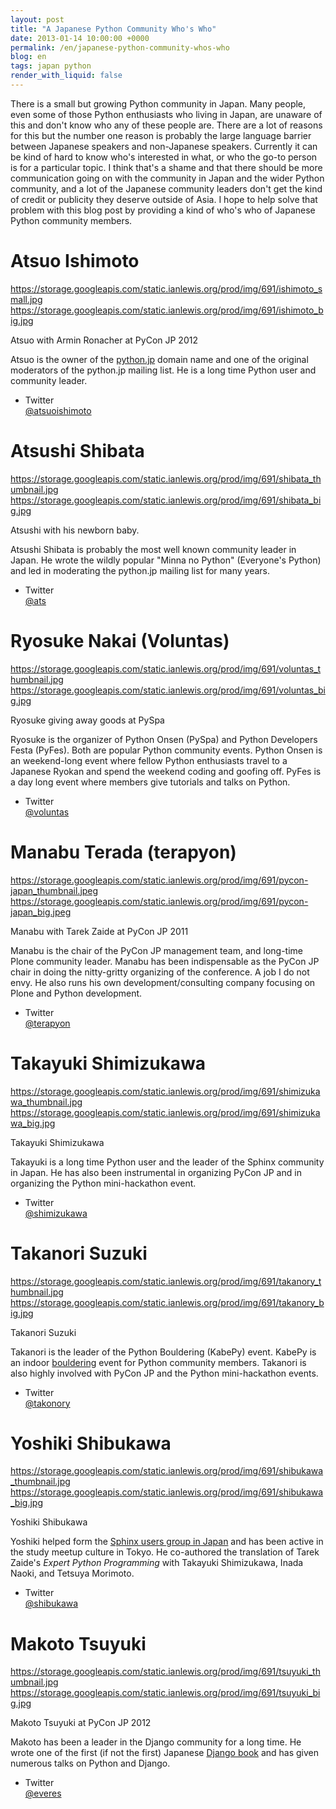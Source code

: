 ```yaml
---
layout: post
title: "A Japanese Python Community Who's Who"
date: 2013-01-14 10:00:00 +0000
permalink: /en/japanese-python-community-whos-who
blog: en
tags: japan python
render_with_liquid: false
---
```


There is a small but growing Python community in Japan. Many people,
even some of those Python enthusiasts who living in Japan, are unaware
of this and don't know who any of these people are. There are a lot of
reasons for this but the number one reason is probably the large
language barrier between Japanese speakers and non-Japanese speakers.
Currently it can be kind of hard to know who's interested in what, or
who the go-to person is for a particular topic. I think that's a shame
and that there should be more communication going on with the community
in Japan and the wider Python community, and a lot of the Japanese
community leaders don't get the kind of credit or publicity they deserve
outside of Asia. I hope to help solve that problem with this blog post
by providing a kind of who's who of Japanese Python community members.

# Atsuo Ishimoto

<div class="lightbox" data-align="left" alt="Atsuo with Armin Ronacher at PyCon JP 2012">

<https://storage.googleapis.com/static.ianlewis.org/prod/img/691/ishimoto_small.jpg>
<https://storage.googleapis.com/static.ianlewis.org/prod/img/691/ishimoto_big.jpg>

Atsuo with Armin Ronacher at PyCon JP 2012

</div>

Atsuo is the owner of the [python.jp](http://python.jp/) domain name and
one of the original moderators of the python.jp mailing list. He is a
long time Python user and community leader.

- Twitter  
  [@atsuoishimoto](https://twitter.com/atsuoishimoto)

# Atsushi Shibata

<div class="lightbox" data-align="left" alt="Atsushi with his newborn baby.">

<https://storage.googleapis.com/static.ianlewis.org/prod/img/691/shibata_thumbnail.jpg>
<https://storage.googleapis.com/static.ianlewis.org/prod/img/691/shibata_big.jpg>

Atsushi with his newborn baby.

</div>

Atsushi Shibata is probably the most well known community leader in
Japan. He wrote the wildly popular "Minna no Python" (Everyone's Python)
and led in moderating the python.jp mailing list for many years.

- Twitter  
  [@ats](http://twitter.com/ats)

# Ryosuke Nakai (Voluntas)

<div class="lightbox" data-align="left" alt="Ryosuke giving away goods at PySpa">

<https://storage.googleapis.com/static.ianlewis.org/prod/img/691/voluntas_thumbnail.jpg>
<https://storage.googleapis.com/static.ianlewis.org/prod/img/691/voluntas_big.jpg>

Ryosuke giving away goods at PySpa

</div>

Ryosuke is the organizer of Python Onsen (PySpa) and Python Developers
Festa (PyFes). Both are popular Python community events. Python Onsen is
an weekend-long event where fellow Python enthusiasts travel to a
Japanese Ryokan and spend the weekend coding and goofing off. PyFes is a
day long event where members give tutorials and talks on Python.

- Twitter  
  [@voluntas](http://twitter.com/voluntas)

# Manabu Terada (terapyon)

<div class="lightbox" data-align="left" alt="Manabu with Tarek Zaide at PyCon JP 2011">

<https://storage.googleapis.com/static.ianlewis.org/prod/img/691/pycon-japan_thumbnail.jpeg>
<https://storage.googleapis.com/static.ianlewis.org/prod/img/691/pycon-japan_big.jpeg>

Manabu with Tarek Zaide at PyCon JP 2011

</div>

Manabu is the chair of the PyCon JP management team, and long-time Plone
community leader. Manabu has been indispensable as the PyCon JP chair in
doing the nitty-gritty organizing of the conference. A job I do not
envy. He also runs his own development/consulting company focusing on
Plone and Python development.

- Twitter  
  [@terapyon](http://twitter.com/terapyon)

# Takayuki Shimizukawa

<div class="lightbox" data-align="left" alt="Takayuki Shimizukawa">

<https://storage.googleapis.com/static.ianlewis.org/prod/img/691/shimizukawa_thumbnail.jpg>
<https://storage.googleapis.com/static.ianlewis.org/prod/img/691/shimizukawa_big.jpg>

Takayuki Shimizukawa

</div>

Takayuki is a long time Python user and the leader of the Sphinx
community in Japan. He has also been instrumental in organizing PyCon JP
and in organizing the Python mini-hackathon event.

- Twitter  
  [@shimizukawa](http://twitter.com/shimizukawa)

# Takanori Suzuki

<div class="lightbox" data-align="left" alt="Takanori Suzuki">

<https://storage.googleapis.com/static.ianlewis.org/prod/img/691/takanory_thumbnail.jpg>
<https://storage.googleapis.com/static.ianlewis.org/prod/img/691/takanory_big.jpg>

Takanori Suzuki

</div>

Takanori is the leader of the Python Bouldering (KabePy) event. KabePy
is an indoor [bouldering](http://en.wikipedia.org/wiki/Bouldering) event
for Python community members. Takanori is also highly involved with
PyCon JP and the Python mini-hackathon events.

- Twitter  
  [@takonory](http://twitter.com/takanory)

# Yoshiki Shibukawa

<div class="lightbox" data-align="left" alt="Yoshiki Shibukawa">

<https://storage.googleapis.com/static.ianlewis.org/prod/img/691/shibukawa_thumbnail.jpg>
<https://storage.googleapis.com/static.ianlewis.org/prod/img/691/shibukawa_big.jpg>

Yoshiki Shibukawa

</div>

Yoshiki helped form the [Sphinx users group in
Japan](http://sphinx-users.jp/) and has been active in the study meetup
culture in Tokyo. He co-authored the translation of Tarek Zaide's
_Expert Python Programming_ with Takayuki Shimizukawa, Inada Naoki, and
Tetsuya Morimoto.

- Twitter  
  [@shibukawa](http://twitter.com/shibukawa)

# Makoto Tsuyuki

<div class="lightbox" data-align="Left" alt="Makoto Tsuyuki at PyCon JP 2012">

<https://storage.googleapis.com/static.ianlewis.org/prod/img/691/tsuyuki_thumbnail.jpg>
<https://storage.googleapis.com/static.ianlewis.org/prod/img/691/tsuyuki_big.jpg>

Makoto Tsuyuki at PyCon JP 2012

</div>

Makoto has been a leader in the Django community for a long time. He
wrote one of the first (if not the first) Japanese [Django
book](http://www.amazon.co.jp/Django%C3%97Python-LL%E3%83%95%E3%83%AC%E3%83%BC%E3%83%A0%E3%83%AF%E3%83%BC%E3%82%AFBOOKS-%E9%9C%B2%E6%9C%A8-%E8%AA%A0/dp/477413760X)
and has given numerous talks on Python and Django.

- Twitter  
  [@everes](http://twitter.com/everes)
